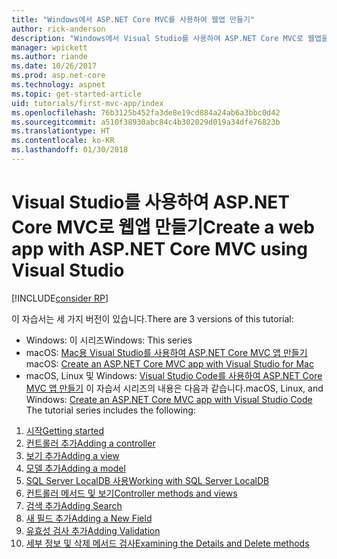 ```yaml
---
title: "Windows에서 ASP.NET Core MVC를 사용하여 웹앱 만들기"
author: rick-anderson
description: "Windows에서 Visual Studio를 사용하여 ASP.NET Core MVC로 웹앱을 만드는 방법에 대한 소개 목차입니다."
manager: wpickett
ms.author: riande
ms.date: 10/26/2017
ms.prod: asp.net-core
ms.technology: aspnet
ms.topic: get-started-article
uid: tutorials/first-mvc-app/index
ms.openlocfilehash: 76b3125b452fa3de8e19cd884a24ab6a3bbc0d42
ms.sourcegitcommit: a510f38930abc84c4b302029d019a34dfe76823b
ms.translationtype: HT
ms.contentlocale: ko-KR
ms.lasthandoff: 01/30/2018
---
```

# <a name="create-a-web-app-with-aspnet-core-mvc-using-visual-studio"></a><span data-ttu-id="c268e-103">Visual Studio를 사용하여 ASP.NET Core MVC로 웹앱 만들기</span><span class="sxs-lookup"><span data-stu-id="c268e-103">Create a web app with ASP.NET Core MVC using Visual Studio</span></span>

[!INCLUDE[consider RP](../../includes/razor.md)]

<span data-ttu-id="c268e-104">이 자습서는 세 가지 버전이 있습니다.</span><span class="sxs-lookup"><span data-stu-id="c268e-104">There are 3 versions of this tutorial:</span></span>

* <span data-ttu-id="c268e-105">Windows: 이 시리즈</span><span class="sxs-lookup"><span data-stu-id="c268e-105">Windows: This series</span></span>
* <span data-ttu-id="c268e-106">macOS: [Mac용 Visual Studio를 사용하여 ASP.NET Core MVC 앱 만들기](xref:tutorials/first-mvc-app-mac/start-mvc)</span><span class="sxs-lookup"><span data-stu-id="c268e-106">macOS: [Create an ASP.NET Core MVC app with Visual Studio for Mac](xref:tutorials/first-mvc-app-mac/start-mvc)</span></span>
* <span data-ttu-id="c268e-107">macOS, Linux 및 Windows: [Visual Studio Code를 사용하여 ASP.NET Core MVC 앱 만들기](xref:tutorials/first-mvc-app-xplat/start-mvc) 이 자습서 시리즈의 내용은 다음과 같습니다.</span><span class="sxs-lookup"><span data-stu-id="c268e-107">macOS, Linux, and Windows: [Create an ASP.NET Core MVC app with Visual Studio Code](xref:tutorials/first-mvc-app-xplat/start-mvc) The tutorial series includes the following:</span></span>

1. [<span data-ttu-id="c268e-108">시작</span><span class="sxs-lookup"><span data-stu-id="c268e-108">Getting started</span></span>](start-mvc.md)
1. [<span data-ttu-id="c268e-109">컨트롤러 추가</span><span class="sxs-lookup"><span data-stu-id="c268e-109">Adding a controller</span></span>](adding-controller.md)
1. [<span data-ttu-id="c268e-110">보기 추가</span><span class="sxs-lookup"><span data-stu-id="c268e-110">Adding a view</span></span>](adding-view.md)
1. [<span data-ttu-id="c268e-111">모델 추가</span><span class="sxs-lookup"><span data-stu-id="c268e-111">Adding a model</span></span>](adding-model.md)
1. [<span data-ttu-id="c268e-112">SQL Server LocalDB 사용</span><span class="sxs-lookup"><span data-stu-id="c268e-112">Working with SQL Server LocalDB</span></span>](working-with-sql.md)
1. [<span data-ttu-id="c268e-113">컨트롤러 메서드 및 보기</span><span class="sxs-lookup"><span data-stu-id="c268e-113">Controller methods and views</span></span>](controller-methods-views.md)
1. [<span data-ttu-id="c268e-114">검색 추가</span><span class="sxs-lookup"><span data-stu-id="c268e-114">Adding Search</span></span>](search.md)
1. [<span data-ttu-id="c268e-115">새 필드 추가</span><span class="sxs-lookup"><span data-stu-id="c268e-115">Adding a New Field</span></span>](new-field.md)
1. [<span data-ttu-id="c268e-116">유효성 검사 추가</span><span class="sxs-lookup"><span data-stu-id="c268e-116">Adding Validation</span></span>](validation.md)
1. [<span data-ttu-id="c268e-117">세부 정보 및 삭제 메서드 검사</span><span class="sxs-lookup"><span data-stu-id="c268e-117">Examining the Details and Delete methods</span></span>](details.md)
